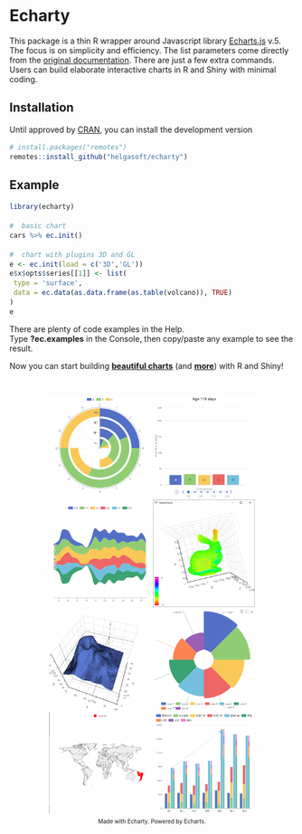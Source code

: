 
<!-- README.md is generated from README.Rmd. Please edit that file -->

# Echarty

<!-- badges: start -->
<!-- badges: end -->

This package is a thin R wrapper around Javascript library
[Echarts.js](https://echarts.apache.org/en/index.html) v.5. The focus is
on simplicity and efficiency. The list parameters come directly from the
[original documentation](https://echarts.apache.org/en/option.html).
There are just a few extra commands. Users can build elaborate
interactive charts in R and Shiny with minimal coding.

## Installation

<!--
You can install the released version of Echarty from [CRAN](https://CRAN.R-project.org) with:
``` r
install.packages("echarty")
```
-->

Until approved by [CRAN](https://CRAN.R-project.org), you can install
the development version

``` r
# install.packages("remotes")
remotes::install_github("helgasoft/echarty")
```

## Example

``` r
library(echarty)

#  basic chart
cars %>% ec.init()

#  chart with plugins 3D and GL
e <- ec.init(load = c('3D','GL'))
e$x$opts$series[[1]] <- list(
 type = 'surface',
 data = ec.data(as.data.frame(as.table(volcano)), TRUE)
)
e 
```

There are plenty of code examples in the Help.  
Type **?ec.examples** in the Console, then copy/paste any example to see
the result.

Now you can start building [**beautiful
charts**](https://echarts.apache.org/examples/en/index.html) (and
[**more**](https://www.makeapie.com)) with R and Shiny!

 <br />
<p align="center">
<img src="man/figs/ssPolarStack.png" alt="Polar Stack" width="180"/>
<img src="man/figs/ssBars.gif" width="180"/>
<img src="man/figs/ssThemeRiver.png" width="180"/>
<img src="man/figs/ssBunny.gif" width="180"/> <br />
<img src="man/figs/ssVolcano.png" width="180"/>
<img src="man/figs/ssRose.png" width="180"/>
<img src="man/figs/ssGeomap.png" width="180"/>
<img src="man/figs/ssStackBar.png" width="180"/>
<br /><font size="1">Made with Echarty. Powered by Echarts.</font>
</p>
